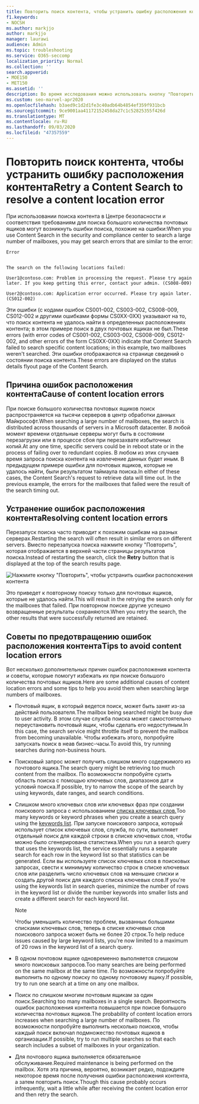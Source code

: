 ```yaml
---
title: Повторить поиск контента, чтобы устранить ошибку расположения контента
f1.keywords:
- NOCSH
ms.author: markjjo
author: markjjo
manager: laurawi
audience: Admin
ms.topic: troubleshooting
ms.service: O365-seccomp
localization_priority: Normal
ms.collection: ''
search.appverid:
- MOE150
- MET150
ms.assetid: ''
description: Во время исследования можно использовать кнопку "Повторить", чтобы разрешить поиск контента с ошибками расположения контента.
ms.custom: seo-marvel-apr2020
ms.openlocfilehash: b3aed9c1d2d1fe3c40adb64b4854ef359f931bcb
ms.sourcegitcommit: 9ce9001aa41172152458da27c1c52825355f426d
ms.translationtype: MT
ms.contentlocale: ru-RU
ms.lasthandoff: 09/03/2020
ms.locfileid: "47357559"
---
```

# <a name="retry-a-content-search-to-resolve-a-content-location-error"></a><span data-ttu-id="ec66c-103">Повторить поиск контента, чтобы устранить ошибку расположения контента</span><span class="sxs-lookup"><span data-stu-id="ec66c-103">Retry a Content Search to resolve a content location error</span></span>

<span data-ttu-id="ec66c-104">При использовании поиска контента в Центре безопасности и соответствия требованиям для поиска большого количества почтовых ящиков могут возникнуть ошибки поиска, похожие на ошибки:</span><span class="sxs-lookup"><span data-stu-id="ec66c-104">When you use Content Search in the security and compliance center to search a large number of mailboxes, you may get search errors that are similar to the  error:</span></span>

```text
Error


The search on the following locations failed:

User1@contoso.com: Problem in processing the request. Please try again later. If you keep getting this error, contact your admin. (CS008-009)

User2@contoso.com: Application error occurred. Please try again later. (CS012-002)
```

<span data-ttu-id="ec66c-105">Эти ошибки (с кодами ошибок CS001-002, CS003-002, CS008-009, CS012-002 и другими ошибками формы CS0XX-0XX) указывают на то, что поиск контента не удалось найти в определенных расположениях контента; в этом примере поиск в двух почтовых ящиках не был.</span><span class="sxs-lookup"><span data-stu-id="ec66c-105">These errors (with error codes of CS001-002, CS003-002, CS008-009, CS012-002, and other errors of the form CS0XX-0XX) indicate that Content Search failed to search specific content locations; in this example, two mailboxes weren't searched.</span></span> <span data-ttu-id="ec66c-106">Эти ошибки отображаются на странице сведений о состоянии поиска контента.</span><span class="sxs-lookup"><span data-stu-id="ec66c-106">These errors are displayed on the status details flyout page of the Content Search.</span></span>

## <a name="cause-of-content-location-errors"></a><span data-ttu-id="ec66c-107">Причина ошибок расположения контента</span><span class="sxs-lookup"><span data-stu-id="ec66c-107">Cause of content location errors</span></span>

<span data-ttu-id="ec66c-108">При поиске большого количества почтовых ящиков поиск распространяется на тысячи серверов в центр обработки данных Майкрософт.</span><span class="sxs-lookup"><span data-stu-id="ec66c-108">When searching a large number of mailboxes, the search is distributed across thousands of servers in a Microsoft datacenter.</span></span> <span data-ttu-id="ec66c-109">В любой момент времени отдельные серверы могут быть в состоянии перезагрузки или в процессе сбоя при перезахвате избыточных копий.</span><span class="sxs-lookup"><span data-stu-id="ec66c-109">At any one time, specific servers could be in reboot state or in the process of failing over to redundant copies.</span></span> <span data-ttu-id="ec66c-110">В любом из этих случаев время запроса поиска контента на извлечение данных будет иным. В предыдущем примере ошибки для почтовых ящиков, которые не удалось найти, были результатом таймаула поиска.</span><span class="sxs-lookup"><span data-stu-id="ec66c-110">In either of these cases, the Content Search's request to retrieve data will time out. In the previous example, the errors for the mailboxes that failed were the result of the search timing out.</span></span>

## <a name="resolving-content-location-errors"></a><span data-ttu-id="ec66c-111">Устранение ошибок расположения контента</span><span class="sxs-lookup"><span data-stu-id="ec66c-111">Resolving content location errors</span></span>

<span data-ttu-id="ec66c-112">Перезапуск поиска часто приводит к похожим ошибкам на разных серверах.</span><span class="sxs-lookup"><span data-stu-id="ec66c-112">Restarting the search will often result in similar errors on different servers.</span></span> <span data-ttu-id="ec66c-113">Вместо перезапуска поиска  нажмите кнопку "Повторить", которая отображается в верхней части страницы результатов поиска.</span><span class="sxs-lookup"><span data-stu-id="ec66c-113">Instead of restarting the search, click the **Retry** button that is displayed at the top of the search results page.</span></span>

![Нажмите кнопку "Повторить", чтобы устранить ошибки расположения контента](../media/retrycontentsearch3.png)

<span data-ttu-id="ec66c-115">Это приведет к повторному поиску только для почтовых ящиков, которые не удалось найти.</span><span class="sxs-lookup"><span data-stu-id="ec66c-115">This will result in the retrying the search only for the mailboxes that failed.</span></span> <span data-ttu-id="ec66c-116">При повторном поиске другие успешно возвращенные результаты сохраняются.</span><span class="sxs-lookup"><span data-stu-id="ec66c-116">When you retry the search, the other results that were successfully returned are retained.</span></span>

## <a name="tips-to-avoid-content-location-errors"></a><span data-ttu-id="ec66c-117">Советы по предотвращению ошибок расположения контента</span><span class="sxs-lookup"><span data-stu-id="ec66c-117">Tips to avoid content location errors</span></span>

<span data-ttu-id="ec66c-118">Вот несколько дополнительных причин ошибок расположения контента и советы, которые помогут избежать их при поиске большого количества почтовых ящиков.</span><span class="sxs-lookup"><span data-stu-id="ec66c-118">Here are some additional causes of content location errors and some tips to help you avoid them when searching large numbers of mailboxes.</span></span>

- <span data-ttu-id="ec66c-119">Почтовый ящик, в который ведется поиск, может быть занят из-за действий пользователя.</span><span class="sxs-lookup"><span data-stu-id="ec66c-119">The mailbox being searched might be busy due to user activity.</span></span> <span data-ttu-id="ec66c-120">В этом случае служба поиска может самостоятельно переустановить почтовый ящик, чтобы сделать его недоступным.</span><span class="sxs-lookup"><span data-stu-id="ec66c-120">In this case, the search service might throttle itself to prevent the mailbox from becoming unavailable.</span></span> <span data-ttu-id="ec66c-121">Чтобы избежать этого, попробуйте запускать поиск в неав бизнес-часы.</span><span class="sxs-lookup"><span data-stu-id="ec66c-121">To avoid this, try running searches during non-business hours.</span></span>

- <span data-ttu-id="ec66c-122">Поисковый запрос может получить слишком много содержимого из почтового ящика.</span><span class="sxs-lookup"><span data-stu-id="ec66c-122">The search query might be retrieving too much content from the mailbox.</span></span> <span data-ttu-id="ec66c-123">По возможности попробуйте сузить область поиска с помощью ключевых слов, диапазонов дат и условий поиска.</span><span class="sxs-lookup"><span data-stu-id="ec66c-123">If possible, try to narrow the scope of the search by using keywords, date ranges, and search conditions.</span></span>

- <span data-ttu-id="ec66c-124">Слишком много ключевых слов или ключевых фраз при создании поискового запроса с использованием [списка ключевых слов.](view-keyword-statistics-for-content-search.md#get-keyword-statistics-for-content-searches)</span><span class="sxs-lookup"><span data-stu-id="ec66c-124">Too many keywords or keyword phrases when you create a search query using the [keywords list](view-keyword-statistics-for-content-search.md#get-keyword-statistics-for-content-searches).</span></span> <span data-ttu-id="ec66c-125">При запуске поискового запроса, который использует список ключевых слов, служба, по сути, выполняет отдельный поиск для каждой строки в списке ключевых слов, чтобы можно было сгенерирована статистика.</span><span class="sxs-lookup"><span data-stu-id="ec66c-125">When you run a search query that uses the keywords list, the service essentially runs a separate search for each row in the keyword list so that statistics can be generated.</span></span> <span data-ttu-id="ec66c-126">Если вы используете список ключевых слов в поисковых запросах, свести к минимуму количество строк в списке ключевых слов или разделить число ключевых слов на меньшие списки и создать другой поиск для каждого списка ключевых слов.</span><span class="sxs-lookup"><span data-stu-id="ec66c-126">If you're using the keywords list in search queries, minimize the number of rows in the keyword list or divide the number keywords into smaller lists and create a different search for each keyword list.</span></span>

  > [!NOTE]
  > <span data-ttu-id="ec66c-127">Чтобы уменьшить количество проблем, вызванных большими списками ключевых слов, теперь в списке ключевых слов поискового запроса может быть не более 20 строк.</span><span class="sxs-lookup"><span data-stu-id="ec66c-127">To help reduce issues caused by large keyword lists, you're now limited to a maximum of 20 rows in the keyword list of a search query.</span></span>

- <span data-ttu-id="ec66c-128">В одном почтовом ящике одновременно выполняется слишком много поисковых запросов.</span><span class="sxs-lookup"><span data-stu-id="ec66c-128">Too many searches are being performed on the same mailbox at the same time.</span></span> <span data-ttu-id="ec66c-129">По возможности попробуйте выполнить по одному поиску по одному почтовому ящику.</span><span class="sxs-lookup"><span data-stu-id="ec66c-129">If possible, try to run one search at a time on any one mailbox.</span></span>

- <span data-ttu-id="ec66c-130">Поиск по слишком многим почтовым ящикам за один поиск.</span><span class="sxs-lookup"><span data-stu-id="ec66c-130">Searching too many mailboxes in a single search.</span></span> <span data-ttu-id="ec66c-131">Вероятность ошибок расположения контента повышается при поиске большого количества почтовых ящиков.</span><span class="sxs-lookup"><span data-stu-id="ec66c-131">The probability of content location errors increases when searching a large number of mailboxes.</span></span> <span data-ttu-id="ec66c-132">По возможности попробуйте выполнить несколько поисков, чтобы каждый поиск включал подмножество почтовых ящиков в организации.</span><span class="sxs-lookup"><span data-stu-id="ec66c-132">If possible, try to run multiple searches so that each search includes a subset of  mailboxes in your organization.</span></span>

- <span data-ttu-id="ec66c-133">Для почтового ящика выполняется обязательное обслуживание.</span><span class="sxs-lookup"><span data-stu-id="ec66c-133">Required maintenance is being performed on the mailbox.</span></span> <span data-ttu-id="ec66c-134">Хотя эта причина, вероятно, возникает редко, подождите некоторое время после получения ошибки расположения контента, а затем повторить поиск.</span><span class="sxs-lookup"><span data-stu-id="ec66c-134">Though this cause probably occurs infrequently, wait a little while after receiving the content location error and then retry the search.</span></span>
